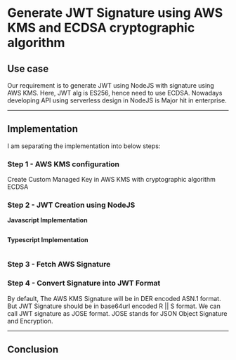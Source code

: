# Generate JWT Signature using AWS KMS and ECDSA cryptographic algorithm

## Use case 
Our requirement is to generate JWT using NodeJS with signature using AWS KMS. Here, JWT alg is ES256, hence need to use ECDSA.
Nowadays developing API using serverless design in NodeJS is Major hit in enterprise. 

---

## Implementation
I am separating the implementation into below steps: 

### Step 1 - AWS KMS configuration
Create Custom Managed Key in AWS KMS with cryptographic algorithm ECDSA

### Step 2 - JWT Creation using NodeJS
**Javascript Implementation**
```Javascript
```

**Typescript Implementation**
```Typescript
```

### Step 3 - Fetch AWS Signature

### Step 4 - Convert Signature into JWT Format
By default, The AWS KMS Signature will be in DER encoded ASN.1 format. But JWT Signature should be in base64url encoded R || S format. We can call JWT signature as JOSE format. JOSE stands for JSON Object Signature and Encryption.



---
## Conclusion


